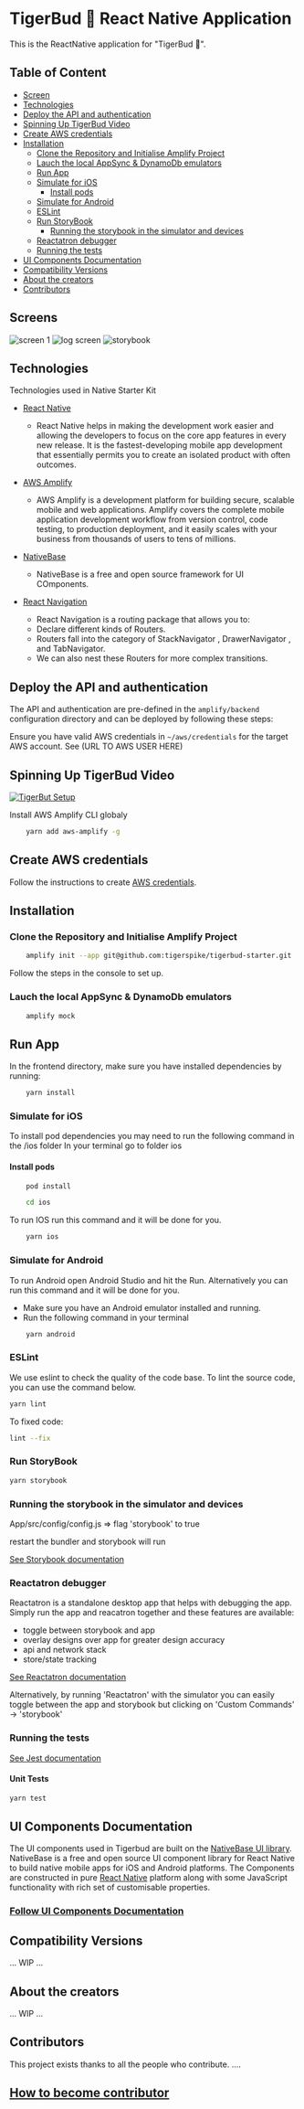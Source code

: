 # TigerBud 🍑 React Native Application

This is the ReactNative application for "TigerBud 🍑".

## Table of Content

- [Screen](#Screen)
- [Technologies](#Technologies)
- [Deploy the API and authentication](#Deploy-the-API-and-authentication)
- [Spinning Up TigerBud Video](#Spinning-Up-TigerBud-Video)
- [Create AWS credentials](#Create-AWS-credentials)
- [Installation](#Installation)
  - [Clone the Repository and Initialise Amplify Project](#Clone-the-Repository-and-Initialise-Amplify-Project)
  - [Lauch the local AppSync & DynamoDb emulators](#Lauch-the-local-AppSync-&-DynamoDb-emulators)
  - [Run App](#Run-App)
  - [Simulate for iOS](#Simulate-for-iOS)
    - [Install pods](#Install-pods)
  - [Simulate for Android](#Simulate-for-Android)
  - [ESLint](#ESLint)
  - [Run StoryBook](#Run-StoryBook)
    - [Running the storybook in the simulator and devices](#Running-the-storybook-in-the-simulator-and-devices)
  - [Reactatron debugger](#Reactatron-debugger)
  - [Running the tests](#Running-the-tests)
- [UI Components Documentation](#UI-Components-Documentation)
- [Compatibility Versions](#Compatibility-Versions)
- [About the creators](#about-the-creators)
- [Contributors](#Contributors)

## Screens

![screen 1](./image/screen1.gif)
![log screen](./image/logScreen.gif)
![storybook](./image/storybook.gif)

## Technologies

Technologies used in Native Starter Kit

- [React Native](https://github.com/facebook/react-native)
  - React Native helps in making the development work easier and allowing the developers to focus on the core app features in every new release. It is the fastest-developing mobile app development that essentially permits you to create an isolated product with often outcomes.
- [AWS Amplify](https://docs.amplify.aws/start/q/integration/react-native)

  - AWS Amplify is a development platform for building secure, scalable mobile and web applications.
    Amplify covers the complete mobile application development workflow from version control, code testing, to production deployment, and it easily scales with your business from thousands of users to tens of millions.

- [NativeBase](https://nativebase.io/)
  - NativeBase is a free and open source framework for UI COmponents.
- [React Navigation](https://reactnavigation.org/)
  - React Navigation is a routing package that allows you to:
  - Declare different kinds of Routers.
  - Routers fall into the category of StackNavigator , DrawerNavigator , and TabNavigator.
  - We can also nest these Routers for more complex transitions.

## Deploy the API and authentication

The API and authentication are pre-defined in the `amplify/backend` configuration directory and can be deployed by following these steps:

Ensure you have valid AWS credentials in `~/aws/credentials` for the target AWS account. See (URL TO AWS USER HERE)

## Spinning Up TigerBud Video

[![TigerBut Setup](https://img.youtube.com/vi/vTbFhDH3OIs/0.jpg)](https://youtu.be/vTbFhDH3OIs "TigerBut Setup")

Install AWS Amplify CLI globaly

```bash
    yarn add aws-amplify -g
```

## Create AWS credentials

Follow the instructions to create [AWS credentials](./create-iam-user.md).

## Installation

### Clone the Repository and Initialise Amplify Project

```bash
    amplify init --app git@github.com:tigerspike/tigerbud-starter.git
```

Follow the steps in the console to set up.

### Lauch the local AppSync & DynamoDb emulators

```bash
    amplify mock
```

## Run App

In the frontend directory, make sure you have installed dependencies by running:

```bash
    yarn install
```

### Simulate for iOS

To install pod dependencies you may need to run the following command in the /ios folder
In your terminal go to folder ios

#### Install pods

```bash
    pod install
```

```bash
    cd ios
```

To run IOS run this command and it will be done for you.

```bash
    yarn ios
```

### Simulate for Android

To run Android open Android Studio and hit the Run. Alternatively you can run this command and it will be done for you.

- Make sure you have an Android emulator installed and running.
- Run the following command in your terminal

```bash
    yarn android

```

### ESLint

We use eslint to check the quality of the code base. To lint the source code, you can use the command below.

``` bash
yarn lint
```

To fixed code:

``` bash
lint --fix
```

### Run StoryBook

```bash
yarn storybook
```

### Running the storybook in the simulator and devices

App/src/config/config.js => flag 'storybook' to true

restart the bundler and storybook will run

[See Storybook documentation](./react-native/tools/storybook.md)

### Reactatron debugger

Reactatron is a standalone desktop app that helps with debugging the app.
Simply run the app and reacatron together and these features are available:

- toggle between storybook and app
- overlay designs over app for greater design accuracy
- api and network stack
- store/state tracking

[See Reactatron documentation](./react-native/tools/reactotron.md)

Alternatively, by running 'Reactatron' with the simulator you can easily toggle
between the app and storybook but clicking on 'Custom Commands' -> 'storybook'

### Running the tests

[See Jest documentation](./react-native/tools/jest.md)

#### Unit Tests

```bash
yarn test
```

## UI Components Documentation

The UI components used in Tigerbud are built on the [NativeBase UI library](https://nativebase.io/). NativeBase is a free and open source UI component library for React Native to build native mobile apps for iOS and Android platforms.
The Components are constructed in pure [React Native](https://github.com/facebook/react-native) platform along with some JavaScript functionality with rich set of customisable properties.

### [Follow UI Components Documentation](./react-native/ui/index.md)

## Compatibility Versions

... WIP ...

## About the creators

... WIP ...

## Contributors

This project exists thanks to all the people who contribute. ....

## [How to become contributor](./contributions.md)
